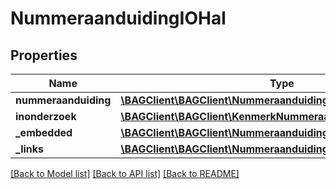 # NummeraanduidingIOHal

## Properties
Name | Type | Description | Notes
------------ | ------------- | ------------- | -------------
**nummeraanduiding** | [**\BAGClient\BAGClient\Nummeraanduiding**](Nummeraanduiding.md) |  | 
**inonderzoek** | [**\BAGClient\BAGClient\KenmerkNummeraanduidingInOnderzoek[]**](KenmerkNummeraanduidingInOnderzoek.md) |  | [optional] 
**_embedded** | [**\BAGClient\BAGClient\NummeraanduidingEmbedded**](NummeraanduidingEmbedded.md) |  | [optional] 
**_links** | [**\BAGClient\BAGClient\NummeraanduidingLinks**](NummeraanduidingLinks.md) |  | [optional] 

[[Back to Model list]](../../README.md#documentation-for-models) [[Back to API list]](../../README.md#documentation-for-api-endpoints) [[Back to README]](../../README.md)

